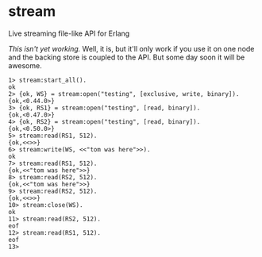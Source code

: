stream
======

Live streaming file-like API for Erlang

*This isn't yet working.*
Well, it is, but it'll only work if you use it on one node and the backing store is coupled to the API.
But some day soon it will be awesome.


```
1> stream:start_all().
ok
2> {ok, WS} = stream:open("testing", [exclusive, write, binary]).
{ok,<0.44.0>}
3> {ok, RS1} = stream:open("testing", [read, binary]).
{ok,<0.47.0>}
4> {ok, RS2} = stream:open("testing", [read, binary]).
{ok,<0.50.0>}
5> stream:read(RS1, 512).
{ok,<<>>}
6> stream:write(WS, <<"tom was here">>).
ok
7> stream:read(RS1, 512).
{ok,<<"tom was here">>}
8> stream:read(RS2, 512).
{ok,<<"tom was here">>}
9> stream:read(RS2, 512).
{ok,<<>>}
10> stream:close(WS).
ok
11> stream:read(RS2, 512).
eof
12> stream:read(RS1, 512).
eof
13>
```
